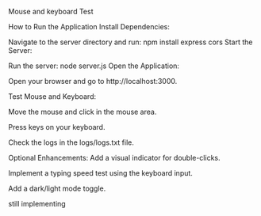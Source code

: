 Mouse and keyboard Test 

How to Run the Application
Install Dependencies:

Navigate to the server directory and run:
npm install express cors
Start the Server:

Run the server:
node server.js
Open the Application:

Open your browser and go to http://localhost:3000.

Test Mouse and Keyboard:

Move the mouse and click in the mouse area.

Press keys on your keyboard.

Check the logs in the logs/logs.txt file.

Optional Enhancements:
Add a visual indicator for double-clicks.

Implement a typing speed test using the keyboard input.

Add a dark/light mode toggle. 

still implementing 

